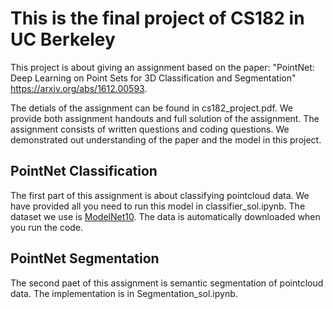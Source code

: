 # This is the final project of CS182 in UC Berkeley
This project is about giving an assignment based on the paper: "PointNet: Deep Learning on Point Sets for 3D Classification and Segmentation" https://arxiv.org/abs/1612.00593.

The detials of the assignment can be found in cs182_project.pdf. We provide both assignment handouts and full solution 
of the assignment. The assignment consists of written questions and coding questions. We demonstrated out understanding of 
the paper and the model in this project.

## PointNet Classification
The first part of this assignment is about classifying pointcloud data. We have provided all you need to run this model in classifier_sol.ipynb. The dataset we use is [ModelNet10](https://drive.google.com/open?id=12Mv19pQ84VO8Av50hUXTixSxd5NDjeEB).
The data is automatically downloaded when you run the code.

## PointNet Segmentation
The second paet of this assignment is semantic segmentation of pointcloud data. The implementation is in Segmentation_sol.ipynb.
